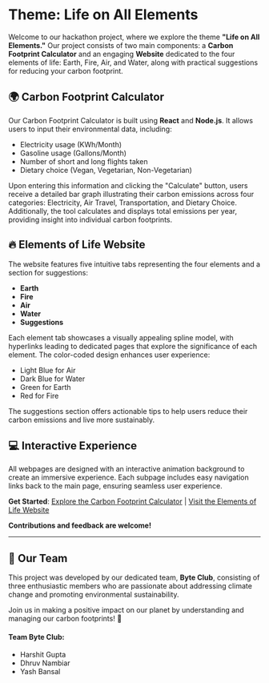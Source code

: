 # Theme: Life on All Elements

Welcome to our hackathon project, where we explore the theme **"Life on All Elements."** Our project consists of two main components: a **Carbon Footprint Calculator** and an engaging **Website** dedicated to the four elements of life: Earth, Fire, Air, and Water, along with practical suggestions for reducing your carbon footprint.

## 🌍 Carbon Footprint Calculator

Our Carbon Footprint Calculator is built using **React** and **Node.js**. It allows users to input their environmental data, including:
- Electricity usage (KWh/Month)
- Gasoline usage (Gallons/Month)
- Number of short and long flights taken
- Dietary choice (Vegan, Vegetarian, Non-Vegetarian)

Upon entering this information and clicking the "Calculate" button, users receive a detailed bar graph illustrating their carbon emissions across four categories: Electricity, Air Travel, Transportation, and Dietary Choice. Additionally, the tool calculates and displays total emissions per year, providing insight into individual carbon footprints.

## 🔥 Elements of Life Website

The website features five intuitive tabs representing the four elements and a section for suggestions:
- **Earth**
- **Fire**
- **Air**
- **Water**
- **Suggestions**

Each element tab showcases a visually appealing spline model, with hyperlinks leading to dedicated pages that explore the significance of each element. The color-coded design enhances user experience:
- Light Blue for Air
- Dark Blue for Water
- Green for Earth
- Red for Fire

The suggestions section offers actionable tips to help users reduce their carbon emissions and live more sustainably.

## 💻 Interactive Experience

All webpages are designed with an interactive animation background to create an immersive experience. Each subpage includes easy navigation links back to the main page, ensuring seamless user experience.

**Get Started**: [Explore the Carbon Footprint Calculator](#) | [Visit the Elements of Life Website](https://harshitgupta77.github.io/Hackathon-2024/)

**Contributions and feedback are welcome!**

---

## 👥 Our Team

This project was developed by our dedicated team, **Byte Club**, consisting of three enthusiastic members who are passionate about addressing climate change and promoting environmental sustainability.

Join us in making a positive impact on our planet by understanding and managing our carbon footprints! 🌱

#### Team Byte Club: 

- Harshit Gupta
- Dhruv Nambiar
- Yash Bansal
